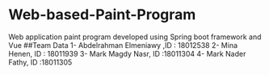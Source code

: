 # Web-based-Paint-Program
Web application paint program developed using Spring boot framework and Vue
##Team Data
1- Abdelrahman Elmeniawy ,ID : 18012538
2- Mina Henen, ID : 18011939
3- Mark Magdy Nasr, ID :18011304
4- Mark Nader Fathy, ID :18011305
